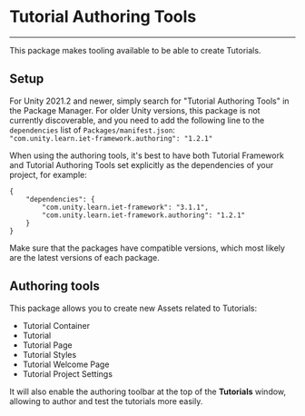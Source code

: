 # Tutorial Authoring Tools
---------
This package makes tooling available to be able to create Tutorials.

## Setup
For Unity 2021.2 and newer, simply search for "Tutorial Authoring Tools" in the Package Manager. For older Unity versions, this package is not currently discoverable,
and you need to add the following line to the `dependencies` list of `Packages/manifest.json`:  
`"com.unity.learn.iet-framework.authoring": "1.2.1"`

When using the authoring tools, it's best to have both Tutorial Framework and Tutorial Authoring Tools set explicitly as the dependencies of your project, for example:

    {
        "dependencies": {
            "com.unity.learn.iet-framework": "3.1.1",
            "com.unity.learn.iet-framework.authoring": "1.2.1"
        }
    }

Make sure that the packages have compatible versions, which most likely are the latest versions of each package.

## Authoring tools
This package allows you to create new Assets related to Tutorials:

- Tutorial Container
- Tutorial
- Tutorial Page
- Tutorial Styles
- Tutorial Welcome Page
- Tutorial Project Settings

It will also enable the authoring toolbar at the top of the **Tutorials** window, allowing to author and test the tutorials more easily.
